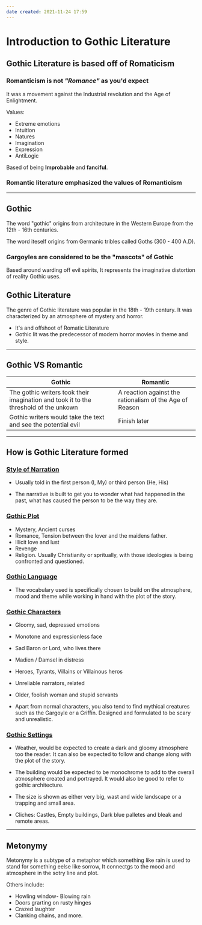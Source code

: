 ```yaml
---
date created: 2021-11-24 17:59
---
```


# Introduction to Gothic Literature

## Gothic Literature is based off of Romaticism

### Romanticism is not _"Romance"_ as you'd expect

It was a movement against the Industrial revolution and the Age of Enlightment.

Values:

- Extreme emotions
- Intuition
- Natures
- Imagination
- Expression
- AntiLogic

Based of being **Improbable** and **fanciful**.

### Romantic literature emphasized the values of Romanticism

---

## Gothic

The word "gothic" origins from architecture in the Western Europe from the 12th - 16th centuries.

The word iteself origins from Germanic tribles called Goths (300 - 400 A.D).

### Gargoyles are considered to be the "mascots" of Gothic

Based around warding off evil spirits, It represents the imaginative distortion of reality Gothic uses.

## Gothic Literature

The genre of Gothic literature was popular in the 18th - 19th century. It was characterized by an atmosphere of mystery and horror.

- It's and offshoot of Romatic Literature
- Gothic lit was the predecessor of modern horror movies in theme and style.

---

## Gothic VS Romantic

| Gothic                                                                               | Romantic                                                |
| ------------------------------------------------------------------------------------ | ------------------------------------------------------- |
| The gothic writers took their imagination and took it to the threshold of the unkown | A reaction against the rationalism of the Age of Reason |
| Gothic writers would take the text and see the potential evil                        | Finish later                                            |

---

## How is Gothic Literature formed

### <u>Style of Narration</u>

- Usually told in the first person (I, My) or third person (He, His)

- The narrative is built to get you to wonder what had happened in the past, what has caused the person to be the way they are.

### <u>Gothic Plot</u>

- Mystery, Ancient curses
- Romance, Tension between the lover and the maidens father.
- Illicit love and lust
- Revenge
- Religion. Usually Christianity or spritually, with those ideologies is being confronted and questioned.

### <u>Gothic Language</u>

- The vocabulary used is specifically chosen to build on the atmosphere, mood and theme while working in hand with the plot of the story.

### <u>Gothic Characters</u>

- Gloomy, sad, depressed emotions

- Monotone and expressionless face

- Sad Baron or Lord, who lives there

- Madien / Damsel in distress

- Heroes, Tyrants, Villains or Villainous heros

- Unreliable narrators, related

- Older, foolish woman and stupid servants

- Apart from normal characters, you also tend to find mythical creatures such as the Gargoyle or a Griffin. Designed and formulated to be scary and unrealistic.

### <u>Gothic Settings</u>

- Weather, would be expected to create a dark and gloomy atmosphere too the reader. It can also be expected to follow and change along with the plot of the story.

- The building would be expected to be monochrome to add to the overall atmosphere created and portrayed. It would also be good to refer to gothic architecture.

- The size is shown as either very big, wast and wide landscape or a trapping and small area.

- Cliches: Castles, Empty buildings, Dark blue palletes and bleak and remote areas.

---

## Metonymy

Metonymy is a subtype of a metaphor which something like rain is used to stand for something eelse like sorrow, It connectgs to the mood and atmosphere in the sotry line and plot.

Others include:

- Howling window- Blowing rain
- Doors grarting on rusty hinges
- Crazed laughter
- Clanking chains, and more.
